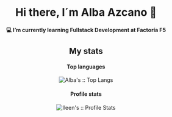 <h1 align="center"> Hi there, I´m Alba Azcano 👋 </h1>

<h4 align="center">💻 I’m currently learning Fullstack Development at Factoría F5</h4> 



<!--
**Albazcano/Albazcano** is a ✨ _special_ ✨ repository because its `README.md` (this file) appears on your GitHub profile.
<p align="center">

  <a href="www.linkedin.com/in/albazcano">
    <img src="https://cdn.jsdelivr.net/npm/simple-icons@3.0.1/icons/linkedin.sv" alt="Alba Azcano's LinkedIn Profile" height="30" width="30">
  </a>
  
</p>
Here are some ideas to get you started:
<h2 align="center"> How to reach me: </h2> 
<a href="" target="blank"><img align="center" src="https://cdn.jsdelivr.net/npm/simple-icons@3.0.1/icons/linkedin.sv" alt="Alba Azcano" height="30" width="40" /></a>
- 🔭 I’m currently working on ...- 
- 👯 I’m looking to collaborate on ...
- 🤔 I’m looking for help with ...
- 💬 Ask me about ...- 
- 😄 Pronouns: ...
- ⚡ Fun fact: ...
-->



 <h2 align="center"> My stats </h2> 
 <h4 align="center">Top languages</h4>
  <p align="center" margin-top=20px><img src="https://github-readme-stats.vercel.app/api/top-langs/?username=Albazcano&langs_count=10&theme=shades-of-purple&layout=compact"    alt="Alba's :: Top Langs" /</p>
    
 

  <h4 align="center">Profile stats</h4>
  <p align="center"><img src="https://github-readme-stats.vercel.app/api?username=Albazcano&show_icons=true&theme=vue-dark" alt="Ileen's :: Profile Stats" /></p>
</body>
